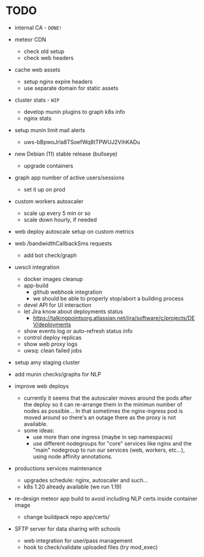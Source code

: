 # TODO

* internal CA - `DONE!`

* meteor CDN
    * check old setup
    * check web headers

* cache web assets
    * setup nginx expire headers
    * use separate domain for static assets

* cluster stats - `WIP`
    * develop munin plugins to graph k8s info
    * nginx stats

* setup munin limit mail alerts
    * uws-bBpwoJrla8TSoefWq8tTPWUJ2VihKADu

* new Debian (11) stable release (bullseye)
    * upgrade containers

* graph app number of active users/sessions
    * set it up on prod

* custom workers autoscaler
    * scale up every 5 min or so
    * scale down hourly, if needed

* web deploy autoscale setup on custom metrics

* web /bandwidthCallbackSms requests
    * add bot check/graph

* uwscli integration
    * docker images cleanup
    * app-build
        * github webhook integration
        * we should be able to properly stop/abort a building process
    * devel API for UI interaction
    * let Jira know about deployments status
        * https://talkingpointsorg.atlassian.net/jira/software/c/projects/DEV/deployments
    * show events log or auto-refresh status info
    * control deploy replicas
    * show web proxy logs
    * uwsq: clean failed jobs

* setup amy staging cluster

* add munin checks/graphs for NLP

* improve web deploys
    * currently it seems that the autoscaler moves around the pods after the deploy so it can re-arrange them in the minimun number of nodes as possible... In that sometimes the nginx-ingress pod is moved around so there's an outage there as the proxy is not available.
    * some ideas:
        * use more than one ingress (maybe in sep namespaces)
        * use different nodegroups for "core" services like nginx and the "main" nodegroup to run our services (web, workers, etc...), using node affinity annotations.

* productions services maintenance
    * upgrades schedule: nginx, autoscaler and such...
    * k8s 1.20 already available (we run 1.19)

* re-design meteor app build to avoid including NLP certs inside container image
    * change buildpack repo app/certs/

* SFTP server for data sharing with schools
    * web integration for user/pass management
    * hook to check/validate uploaded files (try mod_exec)
